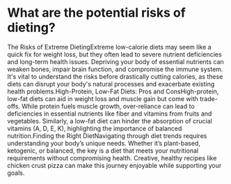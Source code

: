 # What are the potential risks of dieting?

The Risks of Extreme DietingExtreme low-calorie diets may seem like a quick fix for weight loss, but they often lead to severe nutrient deficiencies and long-term health issues. Depriving your body of essential nutrients can weaken bones, impair brain function, and compromise the immune system. It's vital to understand the risks before drastically cutting calories, as these diets can disrupt your body's natural processes and exacerbate existing health problems.High-Protein, Low-Fat Diets: Pros and ConsHigh-protein, low-fat diets can aid in weight loss and muscle gain but come with trade-offs. While protein fuels muscle growth, over-reliance can lead to deficiencies in essential nutrients like fiber and vitamins from fruits and vegetables. Similarly, a low-fat diet can hinder the absorption of crucial vitamins (A, D, E, K), highlighting the importance of balanced nutrition.Finding the Right DietNavigating through diet trends requires understanding your body’s unique needs. Whether it’s plant-based, ketogenic, or balanced, the key is a diet that meets your nutritional requirements without compromising health. Creative, healthy recipes like chicken crust pizza can make this journey enjoyable while supporting your goals.